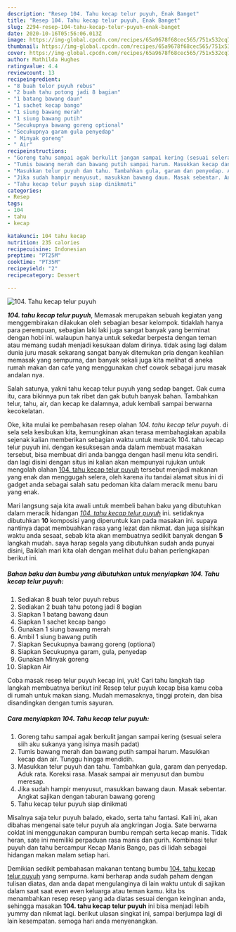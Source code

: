 ```yaml
---
description: "Resep 104. Tahu kecap telur puyuh, Enak Banget"
title: "Resep 104. Tahu kecap telur puyuh, Enak Banget"
slug: 2294-resep-104-tahu-kecap-telur-puyuh-enak-banget
date: 2020-10-16T05:56:06.013Z
image: https://img-global.cpcdn.com/recipes/65a9678f68cec565/751x532cq70/104-tahu-kecap-telur-puyuh-foto-resep-utama.jpg
thumbnail: https://img-global.cpcdn.com/recipes/65a9678f68cec565/751x532cq70/104-tahu-kecap-telur-puyuh-foto-resep-utama.jpg
cover: https://img-global.cpcdn.com/recipes/65a9678f68cec565/751x532cq70/104-tahu-kecap-telur-puyuh-foto-resep-utama.jpg
author: Mathilda Hughes
ratingvalue: 4.4
reviewcount: 13
recipeingredient:
- "8 buah telor puyuh rebus"
- "2 buah tahu potong jadi 8 bagian"
- "1 batang bawang daun"
- "1 sachet kecap bango"
- "1 siung bawang merah"
- "1 siung bawang putih"
- "Secukupnya bawang goreng optional"
- "Secukupnya garam gula penyedap"
- " Minyak goreng"
- " Air"
recipeinstructions:
- "Goreng tahu sampai agak berkulit jangan sampai kering (sesuai selera siih aku sukanya yang isinya masih padat)"
- "Tumis bawang merah dan bawang putih sampai harum. Masukkan kecap dan air. Tunggu hingga mendidih."
- "Masukkan telur puyuh dan tahu. Tambahkan gula, garam dan penyedap. Aduk rata. Koreksi rasa. Masak sampai air menyusut dan bumbu meresap."
- "Jika sudah hampir menyusut, masukkan bawang daun. Masak sebentar. Angkat sajikan dengan taburan bawang goreng"
- "Tahu kecap telur puyuh siap dinikmati"
categories:
- Resep
tags:
- 104
- tahu
- kecap

katakunci: 104 tahu kecap 
nutrition: 235 calories
recipecuisine: Indonesian
preptime: "PT25M"
cooktime: "PT35M"
recipeyield: "2"
recipecategory: Dessert

---
```



![104. Tahu kecap telur puyuh](https://img-global.cpcdn.com/recipes/65a9678f68cec565/751x532cq70/104-tahu-kecap-telur-puyuh-foto-resep-utama.jpg)

<b><i>104. tahu kecap telur puyuh</i></b>, Memasak merupakan sebuah kegiatan yang menggembirakan dilakukan oleh sebagian besar kelompok. tidaklah hanya para perempuan, sebagian laki laki juga sangat banyak yang berminat dengan hobi ini. walaupun hanya untuk sekedar berpesta dengan teman atau memang sudah menjadi kesukaan dalam dirinya. tidak asing lagi dalam dunia juru masak sekarang sangat banyak ditemukan pria dengan keahlian memasak yang sempurna, dan banyak sekali juga kita melihat di aneka rumah makan dan cafe yang menggunakan chef cowok sebagai juru masak andalan nya.

Salah satunya, yakni tahu kecap telur puyuh yang sedap banget. Gak cuma itu, cara bikinnya pun tak ribet dan gak butuh banyak bahan. Tambahkan telur, tahu, air, dan kecap ke dalamnya, aduk kembali sampai berwarna kecokelatan.

Oke, kita mulai ke pembahasan resep olahan <i>104. tahu kecap telur puyuh</i>. di sela sela kesibukan kita, kemungkinan akan terasa membahagiakan apabila sejenak kalian memberikan sebagian waktu untuk meracik 104. tahu kecap telur puyuh ini. dengan kesuksesan anda dalam membuat masakan tersebut, bisa membuat diri anda bangga dengan hasil menu kita sendiri. dan lagi disini dengan situs ini kalian akan mempunyai rujukan untuk mengolah olahan <u>104. tahu kecap telur puyuh</u> tersebut menjadi makanan yang enak dan menggugah selera, oleh karena itu tandai alamat situs ini di gadget anda sebagai salah satu pedoman kita dalam meracik menu baru yang enak.


Mari langsung saja kita awali untuk membeli bahan baku yang dibutuhkan dalam meracik hidangan <u><i>104. tahu kecap telur puyuh</i></u> ini. setidaknya dibutuhkan <b>10</b> komposisi yang diperuntuk kan pada masakan ini. supaya nantinya dapat membuahkan rasa yang lezat dan nikmat. dan juga sisihkan waktu anda sesaat, sebab kita akan membuatnya sedikit banyak dengan <b>5</b> langkah mudah. saya harap segala yang dibutuhkan sudah anda punyai disini, Baiklah mari kita olah dengan melihat dulu bahan perlengkapan berikut ini.

<!--inarticleads1-->

##### Bahan baku dan bumbu yang dibutuhkan untuk menyiapkan 104. Tahu kecap telur puyuh:

1. Sediakan 8 buah telor puyuh rebus
1. Sediakan 2 buah tahu potong jadi 8 bagian
1. Siapkan 1 batang bawang daun
1. Siapkan 1 sachet kecap bango
1. Gunakan 1 siung bawang merah
1. Ambil 1 siung bawang putih
1. Siapkan Secukupnya bawang goreng (optional)
1. Siapkan Secukupnya garam, gula, penyedap
1. Gunakan  Minyak goreng
1. Siapkan  Air


Coba masak resep telur puyuh kecap ini, yuk! Cari tahu langkah tiap langkah membuatnya berikut ini! Resep telur puyuh kecap bisa kamu coba di rumah untuk makan siang. Mudah memasaknya, tinggi protein, dan bisa disandingkan dengan tumis sayuran. 

<!--inarticleads2-->

##### Cara menyiapkan 104. Tahu kecap telur puyuh:

1. Goreng tahu sampai agak berkulit jangan sampai kering (sesuai selera siih aku sukanya yang isinya masih padat)
1. Tumis bawang merah dan bawang putih sampai harum. Masukkan kecap dan air. Tunggu hingga mendidih.
1. Masukkan telur puyuh dan tahu. Tambahkan gula, garam dan penyedap. Aduk rata. Koreksi rasa. Masak sampai air menyusut dan bumbu meresap.
1. Jika sudah hampir menyusut, masukkan bawang daun. Masak sebentar. Angkat sajikan dengan taburan bawang goreng
1. Tahu kecap telur puyuh siap dinikmati


Misalnya saja telur puyuh balado, ekado, serta tahu fantasi. Kali ini, akan dibahas mengenai sate telur puyuh ala angkringan Jogja. Sate berwarna coklat ini menggunakan campuran bumbu rempah serta kecap manis. Tidak heran, sate ini memiliki perpaduan rasa manis dan gurih. Kombinasi telur puyuh dan tahu bercampur Kecap Manis Bango, pas di lidah sebagai hidangan makan malam setiap hari. 

Demikian sedikit pembahasan makanan tentang bumbu <u>104. tahu kecap telur puyuh</u> yang sempurna. kami berharap anda sudah paham dengan tulisan diatas, dan anda dapat mengulanginya di lain waktu untuk di sajikan dalam saat saat even even keluarga atau teman kamu. kita bs menambahkan resep resep yang ada diatas sesuai dengan keinginan anda, sehingga masakan <b>104. tahu kecap telur puyuh</b> ini bisa menjadi lebih yummy dan nikmat lagi. berikut ulasan singkat ini, sampai berjumpa lagi di lain kesempatan. semoga hari anda menyenangkan.
